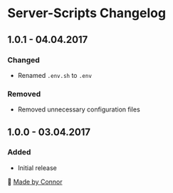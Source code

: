 # Server-Scripts Changelog

## 1.0.1 - 04.04.2017

### Changed
* Renamed `.env.sh` to `.env`

### Removed
* Removed unnecessary configuration files

## 1.0.0 - 03.04.2017

### Added
* Initial release

🐼 [Made by Connor](https://madebyconnor.co/)
